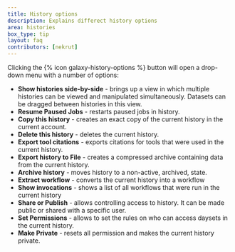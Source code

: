 ```yaml
---
title: History options
description: Explains differect history options
area: histories
box_type: tip
layout: faq
contributors: [nekrut]
---
```


Clicking the {% icon galaxy-history-options %} button will open a drop-down menu with a number of options:

- **Show histories side-by-side** - brings up a view in which multiple histories can be viewed and manipulated simultaneously. Datasets can be dragged between histories in this view.
- **Resume Paused Jobs** - restarts paused jobs in history.
- **Copy this history** - creates an exact copy of the current history in the current account.
- **Delete this history** - deletes the current history.
- **Export tool citations** - exports citations for tools that were used in the current history.
- **Export history to File** - creates a compressed archive containing data from the current history.
- **Archive history** - moves history to a non-active, archived, state.
- **Extract workflow** - converts the current history into a workflow
- **Show invocations** - shows a list of all workflows that were run in the current history
- **Share or Publish** - allows controlling access to history. It can be made public or shared with a specific user.
- **Set Permissions** - allows to set the rules on who can access daysets in the current history.
- **Make Private** - resets all permission and makes the current history private.


